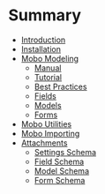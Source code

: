 # Summary

* [Introduction]()
* [Installation]()
* [Mobo Modeling]()
    * [Manual]()
    * [Tutorial]()
    * [Best Practices]()
    * [Fields]()
    * [Models]()
    * [Forms]()
* [Mobo Utilities]()
* [Mobo Importing]()
* [Attachments]()
    * [Settings Schema]()
    * [Field Schema]()
    * [Model Schema]()
    * [Form Schema]()